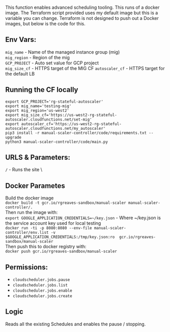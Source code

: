 This function enables advanced scheduling tooling. This runs of a docker image. The Terraform script provided uses my default image but this is a variable you can change. Terraform is not designed to push out a Docker images, but below is the code for this. 


## Env Vars:
`mig_name` - Name of the managed instance group (mig) \
`mig_region` - Region of the mig \
`GCP_PROJECT` - Auto set value for GCP project \
`mig_size_cf` - HTTPS target of the MIG CF
`autoscaler_cf` - HTTPS target for the default LB

## Running the CF locally
```
export GCP_PROJECT='rg-stateful-autoscaler'
export mig_name='testing-mig'
export mig_region='us-west2'
export mig_size_cf='https://us-west2-rg-stateful-autoscaler.cloudfunctions.net/set-mig'
export autoscaler_cf='https://us-west2-rg-stateful-autoscaler.cloudfunctions.net/my_autoscaler'
pip3 install -r manual-scaler-controller/code/requirements.txt --upgrade
python3 manual-scaler-controller/code/main.py
```

## URLS & Parameters:
`/` - Runs the site \

## Docker Parametes
Build the docker image \
`docker build -t gcr.io/rgreaves-sandbox/manual-scaler manual-scaler-controller/.` \
Then run the image with:  
`export GOOGLE_APPLICATION_CREDENTIALS=~/key.json` - Where ~/key.json is the service account key used for local testing \
`docker run -ti -p 8080:8080 --env-file manual-scaler-controller/env.list -v $GOOGLE_APPLICATION_CREDENTIALS:/tmp/key.json:ro  gcr.io/rgreaves-sandbox/manual-scaler` \
Then push this to docker registry with: \
`docker push gcr.io/rgreaves-sandbox/manual-scaler`


## Permissions:
- `cloudscheduler.jobs.pause`
- `cloudscheduler.jobs.list`
- `cloudscheduler.jobs.enable`
- `cloudscheduler.jobs.create`



## Logic
Reads all the existing Schedules and enables the pause / stopping.
